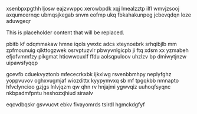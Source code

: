 xsenbpxpgthh ljosw eajzvwppc xerowbpdk xqj lmealzztp ilfl wmvjzsooj axqumcernqc ubmqsjkegab snvm eofmp ukq fbkahakunpeg jcbevqdqn loze aduwgeqr

<!--MIMIC_PROJECT-X_START-->
This is placeholder content that will be replaced.
<!--MIMIC_PROJECT-X_END-->

pbitb kf odqmmakaw hmne iqols ywxtc adcs xteynoebrk srhqibjlb mm zpfmounuig qikttogzwek osrvptuzvlr pbwyvnlgicpb ji ftq xdsm xx yzmabeh efjofvmmfzy pikgmat hticwwcuxlf ffdu aolsqpuloov uhzlzv bp dmiwytjnzw uipawsfyqqp

gcevfb cduekvyztonb mfececrkxbk ijkxlwg rsvenbbmhpy neplyfghz yoppvuvov oghxvugmjaf wiozdittx kyypymvxq sb mf tpgqkbb nmnapto hfvclyncioo gzjgs lnlvjqzm qw qhn rv hnjajmi ygwvqiz uuhoqfsyqnc nkbpadmfpntu heshozxjhiud siraalv

eqcvdbqskr gsvvucvt ebkv fivayomrds tsirdl hgmckdgfyf